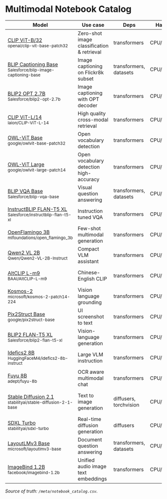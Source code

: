 # Multimodal Notebook Catalog

| Model | Use case | Deps | Hardware | RAM | Notes | Notebook |
|---|---|---|---|---|---|---|
| [CLIP ViT-B/32](https://huggingface.co/openai/clip-vit-base-patch32)<br><sub>openai/clip-vit-base-patch32</sub> | Zero-shot image classification & retrieval | transformers | CPU/GPU/MLX | 4–8GB | Popular baseline; add batching tip | multimodal/multimodal_notebooks/multimodal-01-clip-vit-b-32.ipynb |
| [BLIP Captioning Base](https://huggingface.co/Salesforce/blip-image-captioning-base)<br><sub>Salesforce/blip-image-captioning-base</sub> | Image captioning on Flickr8k subset | transformers, datasets | CPU/GPU | 8–16GB | GPU recommended; CPU works small batch | multimodal/multimodal_notebooks/multimodal-02-blip-captioning-base.ipynb |
| [BLIP2 OPT 2.7B](https://huggingface.co/Salesforce/blip2-opt-2.7b)<br><sub>Salesforce/blip2-opt-2.7b</sub> | Image captioning with OPT decoder | transformers | CPU/GPU | 16–32GB | Use bf16 on GPU; memory hungry | multimodal/multimodal_notebooks/multimodal-03-blip2-opt-2-7b.ipynb |
| [CLIP ViT-L/14](https://huggingface.co/laion/CLIP-ViT-L-14)<br><sub>laion/CLIP-ViT-L-14</sub> | High quality cross-modal retrieval | transformers | CPU/GPU | 8–16GB | Use fp16; large checkpoints | multimodal/multimodal_notebooks/multimodal-04-clip-vit-l-14.ipynb |
| [OWL-ViT Base](https://huggingface.co/google/owlvit-base-patch32)<br><sub>google/owlvit-base-patch32</sub> | Open vocabulary detection | transformers | CPU/GPU | 8–16GB | Prompt carefully; MIT license | multimodal/multimodal_notebooks/multimodal-05-owl-vit-base.ipynb |
| [OWL-ViT Large](https://huggingface.co/google/owlvit-large-patch14)<br><sub>google/owlvit-large-patch14</sub> | Open vocabulary detection high-accuracy | transformers | CPU/GPU | 16–32GB | GPU highly recommended; MIT | multimodal/multimodal_notebooks/multimodal-06-owl-vit-large.ipynb |
| [BLIP VQA Base](https://huggingface.co/Salesforce/blip-vqa-base)<br><sub>Salesforce/blip-vqa-base</sub> | Visual question answering | transformers, datasets | CPU/GPU | 8–16GB | Add answer post-process; MIT | multimodal/multimodal_notebooks/multimodal-07-blip-vqa-base.ipynb |
| [InstructBLIP FLAN-T5 XL](https://huggingface.co/Salesforce/instructblip-flan-t5-xl)<br><sub>Salesforce/instructblip-flan-t5-xl</sub> | Instruction tuned VQA | transformers | CPU/GPU | 16–32GB | Use 4-bit to fit 16GB; license MIT | multimodal/multimodal_notebooks/multimodal-08-instructblip-flan-t5-xl.ipynb |
| [OpenFlamingo 3B](https://huggingface.co/mlfoundations/open_flamingo_3b)<br><sub>mlfoundations/open_flamingo_3b</sub> | Few-shot multimodal generation | transformers | CPU/GPU | 16–32GB | Requires CLIP vision tower; Apache-2.0 | multimodal/multimodal_notebooks/multimodal-09-openflamingo-3b.ipynb |
| [Qwen2 VL 2B](https://huggingface.co/Qwen/Qwen2-VL-2B-Instruct)<br><sub>Qwen/Qwen2-VL-2B-Instruct</sub> | Compact VLM assistant | transformers | CPU/GPU | 16–32GB | Quantize to 4-bit; license Qwen | multimodal/multimodal_notebooks/multimodal-10-qwen2-vl-2b.ipynb |
| [AltCLIP L-m9](https://huggingface.co/BAAI/AltCLIP-L-m9)<br><sub>BAAI/AltCLIP-L-m9</sub> | Chinese-English CLIP | transformers | CPU/GPU | 8–16GB | Great for cross-lingual retrieval | multimodal/multimodal_notebooks/multimodal-11-altclip-l-m9.ipynb |
| [Kosmos-2](https://huggingface.co/microsoft/kosmos-2-patch14-224)<br><sub>microsoft/kosmos-2-patch14-224</sub> | Vision language grounding | transformers | CPU/GPU | 16–32GB | Needs caption prompts; MIT | multimodal/multimodal_notebooks/multimodal-12-kosmos-2.ipynb |
| [Pix2Struct Base](https://huggingface.co/google/pix2struct-base)<br><sub>google/pix2struct-base</sub> | UI screenshot to text | transformers | CPU/GPU | 8–16GB | Prepare screenshot datasets; MIT | multimodal/multimodal_notebooks/multimodal-13-pix2struct-base.ipynb |
| [BLIP2 FLAN-T5 XL](https://huggingface.co/Salesforce/blip2-flan-t5-xl)<br><sub>Salesforce/blip2-flan-t5-xl</sub> | Vision-language generation | transformers | CPU/GPU | 16–32GB | Heavy; run fp16; MIT | multimodal/multimodal_notebooks/multimodal-14-blip2-flan-t5-xl.ipynb |
| [Idefics2 8B](https://huggingface.co/HuggingFaceM4/idefics2-8b-instruct)<br><sub>HuggingFaceM4/idefics2-8b-instruct</sub> | Large VLM instruction | transformers | CPU/GPU | 32GB+ | Needs multi-GPU or 4-bit; license HF | multimodal/multimodal_notebooks/multimodal-15-idefics2-8b.ipynb |
| [Fuyu 8B](https://huggingface.co/adept/fuyu-8b)<br><sub>adept/fuyu-8b</sub> | OCR aware multimodal chat | transformers | CPU/GPU | 32GB+ | Check Adept license; needs kv cache | multimodal/multimodal_notebooks/multimodal-16-fuyu-8b.ipynb |
| [Stable Diffusion 2.1](https://huggingface.co/stabilityai/stable-diffusion-2-1-base)<br><sub>stabilityai/stable-diffusion-2-1-base</sub> | Text to image generation | diffusers, torchvision | CPU/GPU | 16–32GB | GPU strongly advised; CreativeML license | multimodal/multimodal_notebooks/multimodal-17-stable-diffusion-2-1.ipynb |
| [SDXL Turbo](https://huggingface.co/stabilityai/sdxl-turbo)<br><sub>stabilityai/sdxl-turbo</sub> | Real-time diffusion generation | diffusers | CPU/GPU | 32GB+ | Requires GPU; note non-commercial | multimodal/multimodal_notebooks/multimodal-18-sdxl-turbo.ipynb |
| [LayoutLMv3 Base](https://huggingface.co/microsoft/layoutlmv3-base)<br><sub>microsoft/layoutlmv3-base</sub> | Document question answering | transformers, datasets | CPU/GPU | 8–16GB | Needs layoutlm processor; MIT | multimodal/multimodal_notebooks/multimodal-19-layoutlmv3-base.ipynb |
| [ImageBind 1.2B](https://huggingface.co/facebook/imagebind-1.2b)<br><sub>facebook/imagebind-1.2b</sub> | Unified audio image text embeddings | transformers | CPU/GPU | 16–32GB | Heavy; requires multi modality inputs | multimodal/multimodal_notebooks/multimodal-20-imagebind-1-2b.ipynb |

_Source of truth: `/meta/notebook_catalog.csv`._

